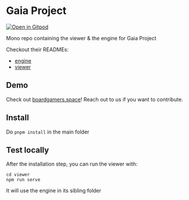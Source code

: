 # Gaia Project

[![Open in Gitpod](https://gitpod.io/button/open-in-gitpod.svg)](https://gitpod.io/#https://github.com/boardgamers/gaia-project)

Mono repo containing the viewer & the engine for Gaia Project

Checkout their READMEs:

- [engine](./engine/README.md)
- [viewer](./viewer/README.md)

## Demo

Check out [boardgamers.space](https://www.boardgamers.space)! Reach out to us if you want to contribute.

## Install

Do `pnpm install` in the main folder

## Test locally

After the installation step, you can run the viewer with:

```
cd viewer
npm run serve
```

It will use the engine in its sibling folder
